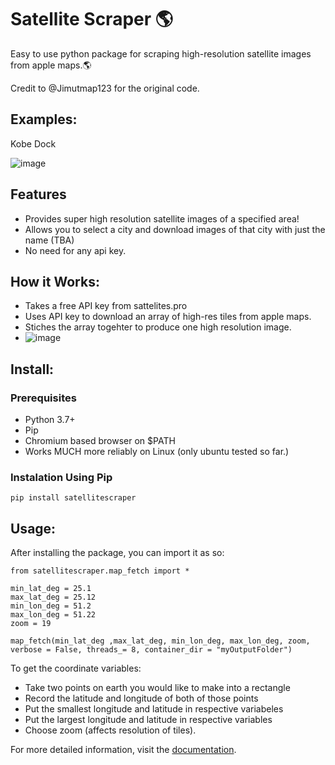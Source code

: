 # Satellite Scraper 🌎
Easy to use python package for scraping high-resolution satellite images from apple maps.🌎

Credit to @Jimutmap123 for the original code.

## Examples:
Kobe Dock

![image](https://github.com/user-attachments/assets/64d393be-eeca-42c2-8971-b4920cf3743a)

## Features
  - Provides super high resolution satellite images of a specified area!
  - Allows you to select a city and download images of that city with just the name (TBA)
  - No need for any api key.

## How it Works:
  - Takes a free API key from sattelites.pro
  - Uses API key to download an array of high-res tiles from apple maps.
  - Stiches the array togehter to produce one high resolution image.
  - ![image](https://github.com/user-attachments/assets/0a8395b7-cb58-4849-9af2-4a84380f7869)


## Install:

### Prerequisites
- Python 3.7+
- Pip
- Chromium based browser on $PATH
- Works MUCH more reliably on Linux (only ubuntu tested so far.)

### Instalation Using Pip

```
pip install satellitescraper
```

## Usage:

  After installing the package, you can import it as so:
  ```
  from satellitescraper.map_fetch import *

  min_lat_deg = 25.1 
  max_lat_deg = 25.12
  min_lon_deg = 51.2
  max_lon_deg = 51.22
  zoom = 19

  map_fetch(min_lat_deg ,max_lat_deg, min_lon_deg, max_lon_deg, zoom, verbose = False, threads_= 8, container_dir = "myOutputFolder")
  ```
  To get the coordinate variables:
  - Take two points on earth you would like to make into a rectangle
  - Record the latitude and longitude of both of those points
  - Put the smallest longitude and latitude in respective variabeles
  - Put the largest longitude and latitude in respective variables
  - Choose zoom (affects resolution of tiles).

For more detailed information, visit the [documentation](https://github.com/Mostafamabrok/satellitescraper/tree/main/docs).

